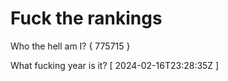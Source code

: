 # Fuck the rankings

Who the hell am I?
{ 775715 }

What fucking year is it?
[ 2024-02-16T23:28:35Z ]
